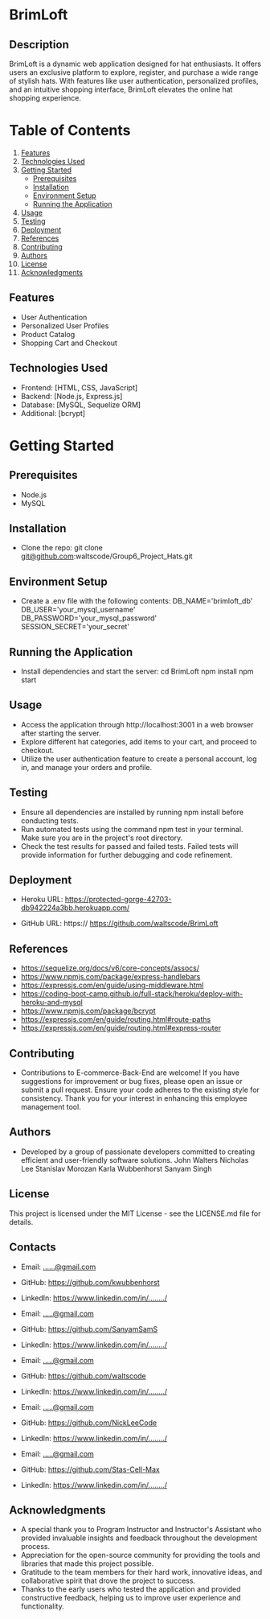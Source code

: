 # BrimLoft

## Description
BrimLoft is a dynamic web application designed for hat enthusiasts. It offers users an exclusive platform to explore, register, and purchase a wide range of stylish hats. With features like user authentication, personalized profiles, and an intuitive shopping interface, BrimLoft elevates the online hat shopping experience.

# Table of Contents
1. [Features](#features)
2. [Technologies Used](#technologies-used)
3. [Getting Started](#getting-started)
   - [Prerequisites](#prerequisites)
   - [Installation](#installation)
   - [Environment Setup](#environment-setup)
   - [Running the Application](#running-the-application)
4. [Usage](#usage)
5. [Testing](#testing)
6. [Deployment](#deployment)
7. [References](#references)
8. [Contributing](#contributing)
9. [Authors](#authors)
10. [License](#license)
11. [Acknowledgments](#acknowledgments)


## Features

- User Authentication
- Personalized User Profiles
- Product Catalog
- Shopping Cart and Checkout

## Technologies Used

- Frontend: [HTML, CSS, JavaScript]
- Backend: [Node.js, Express.js]
- Database: [MySQL, Sequelize ORM]
- Additional: [bcrypt]

# Getting Started

   ## Prerequisites
   - Node.js
   - MySQL

   ## Installation
   - Clone the repo: git clone git@github.com:waltscode/Group6_Project_Hats.git

   ## Environment Setup 
   - Create a .env file with the following contents:
   DB_NAME='brimloft_db'
   DB_USER='your_mysql_username'
   DB_PASSWORD='your_mysql_password'
   SESSION_SECRET='your_secret'

   ## Running the Application
   - Install dependencies and start the server:
   cd BrimLoft
   npm install
   npm start

## Usage

- Access the application through http://localhost:3001 in a web browser after starting the server.
- Explore different hat categories, add items to your cart, and proceed to checkout.
- Utilize the user authentication feature to create a personal account, log in, and manage your orders and profile.


## Testing

- Ensure all dependencies are installed by running npm install before conducting tests.
- Run automated tests using the command npm test in your terminal. Make sure you are in the project's root directory.
- Check the test results for passed and failed tests. Failed tests will provide information for further debugging and code refinement.

## Deployment

- Heroku URL: https://protected-gorge-42703-db942224a3bb.herokuapp.com/

- GitHub URL: https:// https://github.com/waltscode/BrimLoft

## References

- https://sequelize.org/docs/v6/core-concepts/assocs/
- https://www.npmjs.com/package/express-handlebars
- https://expressjs.com/en/guide/using-middleware.html
- https://coding-boot-camp.github.io/full-stack/heroku/deploy-with-heroku-and-mysql
- https://www.npmjs.com/package/bcrypt
- https://expressjs.com/en/guide/routing.html#route-paths
- https://expressjs.com/en/guide/routing.html#express-router


## Contributing

- Contributions to E-commerce-Back-End are welcome! If you have suggestions for improvement or bug fixes, please open an issue or submit a pull request. Ensure your code adheres to the existing style for consistency. Thank you for your interest in enhancing this employee management tool.


## Authors

- Developed by a group of passionate developers committed to creating efficient and user-friendly software solutions.
 John Walters
 Nicholas Lee
 Stanislav Morozan
 Karla Wubbenhorst
 Sanyam Singh 


## License

This project is licensed under the MIT License - see the LICENSE.md file for details.


## Contacts

- Email: ......@gmail.com
- GitHub: https://github.com/kwubbenhorst
- LinkedIn: https://www.linkedin.com/in/......../

- Email: .....@gmail.com
- GitHub: https://github.com/SanyamSamS
- LinkedIn: https://www.linkedin.com/in/......../

- Email: .....@gmail.com
- GitHub: https://github.com/waltscode
- LinkedIn: https://www.linkedin.com/in/......../

- Email: .....@gmail.com
- GitHub: https://github.com/NickLeeCode
- LinkedIn: https://www.linkedin.com/in/......../

- Email: .....@gmail.com
- GitHub: https://github.com/Stas-Cell-Max
- LinkedIn: https://www.linkedin.com/in/......../

## Acknowledgments

- A special thank you to Program Instructor and Instructor's Assistant who provided invaluable insights and feedback throughout the development process.
- Appreciation for the open-source community for providing the tools and libraries that made this project possible.
- Gratitude to the team members for their hard work, innovative ideas, and collaborative spirit that drove the project to success.
- Thanks to the early users who tested the application and provided constructive feedback, helping us to improve user experience and functionality.